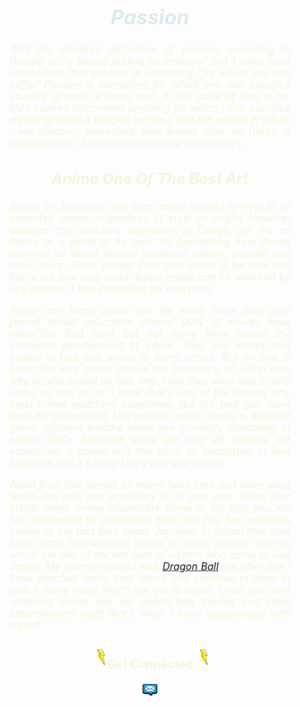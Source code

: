 <div style="background-image: url('https://raw.githubusercontent.com/vibhu004/supportingfiles/main/11bg.jpg'); color:#f5f5dc; font-size:18px; text-align: justify"><em>

# <span style ="color:#deeaee"><center> Passion </center></span>
Well the standard defination of passion according to Google is "a strong feeling or emotion" but I have read somewhere that passion is something "for which you can suffer".Passion is something for which you can sacrifice yourself to make it come true. At this point of time in my life I haven't discovered anything for which i can sacrifice myself to make it happen or come true but maybe in future i will discover something who knows after all future is unpredictable. It can unfold in many million ways.

## <center> Anime One Of The Best Art </center>
Anime (In Japanese, the term anime is used to refer to all animated works, regardless of style or origin) However qualifies the standard defination of Google for me as Anime is a world in its own. Its fascinating how Anime confront us about human tendency, nature, psyche and much more. Some people think that anime is for kids well that's not true very much Infact anime can be watched by any person. It has something for everyone.


Anime can teach about you life much more than your formal school education. Almost 90% of movies have villan(The Bad Guy) but not many films shows the character development of villian. They just shows that he/she is bad and wants to harm others. But no one is born that way anime shows the backstory of villian also why he/she ended up that way. How they were also intially same as rest of us. I think that's one of the reason why most anime watchers sometimes like the bad guy more than the protagonist. Like movies anime comes in different genre different lengths some are currently streaming at above 1000+ episodes some are only 20 episode but sometimes a anime tells the story so beautifully in less episodes that it's story stays with you forever.

Apart from that almost all anime have intro and outro song which are epic and legendary in its own way. Voice over artists make anime characters come to life and you will feel connected to characters from the first few episodes inspite of the fact they speak Japnese. In Japan they also have made themes park based on some popular animes which are one of the hot spot of visitors who come to visit Japan. My journey started with [Dragon Ball](https://www.google.com/search?channel=fs&client=ubuntu&q=dragon+ball) but after that I have watched many best anime and continue to hope to watch many more which are yet to come. Once you start watching anime you will watch less movies and other entertainment stuff that's what i have experienced with myself. </em>

<h3 align="center"> <img src="https://raw.githubusercontent.com/vibhu004/supportingfiles/main/bijli.gif" width="30px">Get Connected<img src="https://raw.githubusercontent.com/vibhu004/supportingfiles/main/bijli.gif" width="30px"></h3>
<p align="center"><a href="mailto:vatsv070@gmail.com" target="blank"><img src="https://raw.githubusercontent.com/vibhu004/supportingfiles/main/mail.gif" alt="logo" height="30" width="40"></a></p>
